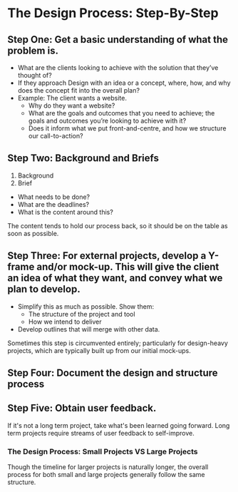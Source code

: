 # The Design Process: Step-By-Step

## **Step One: Get a basic understanding of what the problem is.**

* What are the clients looking to achieve with the solution that they’ve thought of? 
*  If they approach Design with an idea or a concept, where, how, and why does the concept fit into the overall plan?
* Example: The client wants a website. 
  * Why do they want a website? 
  * What are the goals and outcomes that you need to achieve; the goals and outcomes you’re looking to achieve with it? 
  * Does it inform what we put front-and-centre, and how we structure our call-to-action?

## **Step Two: Background and Briefs**

1. Background
2. Brief

* What needs to be done? 
* What are the deadlines? 
* What is the content around this? 

The content tends to hold our process back, so it should be on the table as soon as possible. 

## **Step Three: For external projects, develop a Y-frame and/or mock-up.** This will give the client an idea of what they want, and convey what we plan to develop. 

* Simplify this as much as possible. Show them: 
  * The structure of the project and tool
  * How we intend to deliver
* Develop outlines that will merge with other data. 

Sometimes this step is circumvented entirely; particularly for design-heavy projects, which are typically built up from our initial mock-ups. 

## Step Four: Document the design and structure process

## Step Five: Obtain user feedback.

If it's not a long term project, take what's been learned going forward. Long term projects require streams of user feedback to self-improve.   


### **The Design Process: Small Projects VS Large Projects**

Though the timeline for larger projects is naturally longer, the overall process for both small and large projects generally follow the same structure.  


